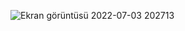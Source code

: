 

![Ekran görüntüsü 2022-07-03 202713](https://user-images.githubusercontent.com/72731296/177050796-e3f46836-369d-4cc2-914f-c8ab461a34b1.png)
